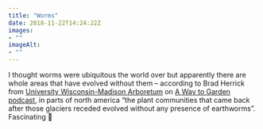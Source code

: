 ```yaml
---
title: "Worms"
date: 2018-11-22T14:24:22Z
images: 
- ""
imageAlt: 
- ""
---
```


I thought worms were ubiquitous the world over but apparently there are whole areas that have evolved without them – according to Brad Herrick from [University Wisconsin-Madison Arboretum](https://arboretum.wisc.edu) on [A Way to Garden podcast](https://awaytogarden.com/asian-jumping-worms-what-we-know-with-uw-madisons-brad-herrick/), in parts of north america “the plant communities that came back after those glaciers receded evolved without any presence of earthworms”. Fascinating 🙂
